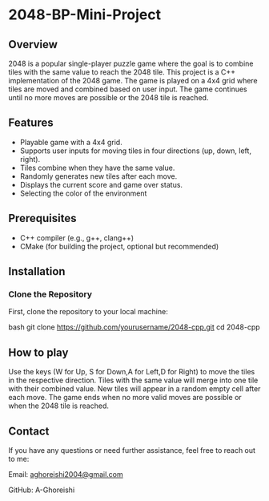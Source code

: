 # 2048-BP-Mini-Project
## Overview

2048 is a popular single-player puzzle game where the goal is to combine tiles with the same value to reach the 2048 tile. This project is a C++ implementation of the 2048 game. The game is played on a 4x4 grid where tiles are moved and combined based on user input. The game continues until no more moves are possible or the 2048 tile is reached.

## Features

- Playable game with a 4x4 grid.
- Supports user inputs for moving tiles in four directions (up, down, left, right).
- Tiles combine when they have the same value.
- Randomly generates new tiles after each move.
- Displays the current score and game over status.
- Selecting the color of the environment

## Prerequisites

- C++ compiler (e.g., g++, clang++)
- CMake (for building the project, optional but recommended)

## Installation
### Clone the Repository
First, clone the repository to your local machine:

bash
git clone https://github.com/yourusername/2048-cpp.git
cd 2048-cpp


## How to play
Use the keys (W for Up, S for Down,A for Left,D for Right) to move the tiles in the respective direction.
Tiles with the same value will merge into one tile with their combined value.
New tiles will appear in a random empty cell after each move.
The game ends when no more valid moves are possible or when the 2048 tile is reached.

## Contact
If you have any questions or need further assistance, feel free to reach out to me:

Email: aghoreishi2004@gmail.com

GitHub: A-Ghoreishi

